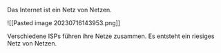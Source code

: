 Das Internet ist ein Netz von Netzen.

![[Pasted image 20230716143953.png]]

Verschiedene ISPs führen ihre Netze zusammen. Es entsteht ein riesiges Netz von Netzen.